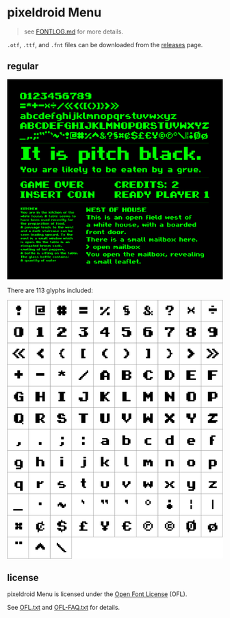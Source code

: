 # pixeldroid Menu

> see [FONTLOG.md][font-log] for more details.

`.otf`, `.ttf`, and `.fnt` files can be downloaded from the [releases][releases] page.

## regular

![menu regular font specimen][font-specimen]

There are 113 glyphs included:

![menu regular glyphs][font-glyphs]

## license

pixeldroid Menu is licensed under the [Open Font License][ofl] (OFL).

See [OFL.txt][license] and [OFL-FAQ.txt][license-faq] for details.


[font-log]: FONTLOG.md "Font Log"
[font-glyphs]: docs/glyphs.png "pixeldroid Menu regular glyphs"
[font-specimen]: docs/specimen.png "pixeldroid Menu regular font specimen"
[license]: OFL.txt "Open Font License"
[license-faq]: OFL-FAQ.txt "Frequently Asked Questions about the Open Font License"
[ofl]: http://scripts.sil.org/OFL "more about the Open Font License"
[releases]: https://github.com/pixeldroid/fonts/releases/ "pixeldroid font releases"
